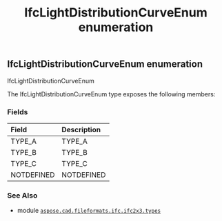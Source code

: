 ﻿---
title: IfcLightDistributionCurveEnum enumeration
second_title: Aspose.CAD for Python via .NET API References
description: 
type: docs
weight: 2470
url: /python-net/aspose.cad.fileformats.ifc.ifc2x3.types/ifclightdistributioncurveenum/
is_root: false
---

## IfcLightDistributionCurveEnum enumeration

IfcLightDistributionCurveEnum



The IfcLightDistributionCurveEnum type exposes the following members:

### Fields
| Field | Description |
| :- | :- |
| TYPE_A | TYPE_A |
| TYPE_B | TYPE_B |
| TYPE_C | TYPE_C |
| NOTDEFINED | NOTDEFINED |



### See Also
* module [`aspose.cad.fileformats.ifc.ifc2x3.types`](..)
